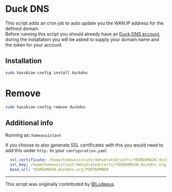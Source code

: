 # Duck DNS

This script adds an cron job to auto update you the WAN IP address for the
defined domain.  
Before running this script you should already have an
[Duck DNS account][duckdns], during the installation you will be asked to
supply your domain name and the token for your account.

## Installation

```bash
sudo hassbian-config install duckdns
```

# Remove
```bash
sudo hassbian-config remove duckdns
```

## Additional info

Running as: `homeassistant`  

If you choose to also generate SSL certificates with this you would need to
add this under `http:` to your `configuration.yaml`

```yaml
  ssl_certificate: /home/homeassistant/dehydrated/certs/YOURDOMAIN.duckdns.org/fullchain.pem
  ssl_key: /home/homeassistant/dehydrated/certs/YOURDOMAIN.duckdns.org/privkey.pem
  base_url: YOURDOMAIN.duckdns.org:PORTNUMBER
```

***

This script was originally contributed by [@Ludeeus][ludeeus].

<!--- Links --->
[duckdns]: http://www.duckdns.org
[ludeeus]: https://github.com/ludeeus
